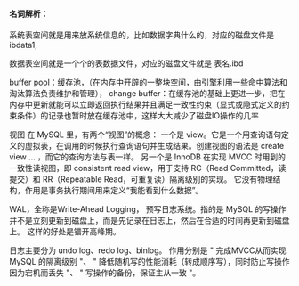 
#### 名词解析：
系统表空间就是用来放系统信息的，比如数据字典什么的，对应的磁盘文件是ibdata1,

数据表空间就是一个个的表数据文件，对应的磁盘文件就是 表名.ibd


buffer pool：缓存池，（在内存中开辟的一整块空间，由引擎利用一些命中算法和淘汰算法负责维护和管理），
change buffer：在缓存池的基础上更进一步，把在内存中更新就能可以立即返回执行结果并且满足一致性约束（显式或隐式定义的约束条件）的记录也暂时放在缓存池中，这样大大减少了磁盘IO操作的几率


视图
在 MySQL 里，有两个“视图”的概念：
一个是 view。它是一个用查询语句定义的虚拟表，在调用的时候执行查询语句并生成结果。创建视图的语法是 create view … ，而它的查询方法与表一样。
另一个是 InnoDB 在实现 MVCC 时用到的一致性读视图，即 consistent read view，用于支持 RC（Read Committed，读提交）和 RR（Repeatable Read，可重复读）隔离级别的实现。
它没有物理结构，作用是事务执行期间用来定义“我能看到什么数据”。



WAL，全称是Write-Ahead Logging， 预写日志系统。指的是 MySQL 的写操作并不是立刻更新到磁盘上，而是先记录在日志上，然后在合适的时间再更新到磁盘上。
这样的好处是错开高峰期。

日志主要分为 undo log、redo log、binlog。
作用分别是 " 完成MVCC从而实现 MySQL 的隔离级别 "、
" 降低随机写的性能消耗（转成顺序写），同时防止写操作因为宕机而丢失 "、
" 写操作的备份，保证主从一致 "。